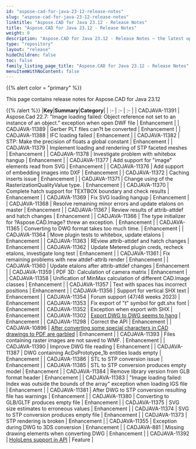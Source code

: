 ```yaml
---
id: "aspose-cad-for-java-23-12-release-notes"
slug: "aspose-cad-for-java-23-12-release-notes"
linktitle: "Aspose.CAD for Java 23.12 - Release Notes"
title: "Aspose.CAD for Java 23.12 - Release Notes"
weight: 0
description: "Aspose.CAD for Java 23.12 - Release Notes – the latest updates and fixes."
type: "repository"
layout: "release"
hideChildren: false
toc: false
family_listing_page_title: "Aspose.CAD for Java 23.12 - Release Notes"
menuItemWithNoContent: false
---
```


{{% alert color = "primary" %}}

This page contains release notes for Aspose.CAD for Java 23.12

{{% /alert %}}
|**Key**|**Summary**|**Category**|
| :- | :- | :- |
| CADJAVA-11391 | Aspose.Cad 22.7: "Image loading failed: Object reference not set to an instance of an object." exception when open DWF file | Enhancement |
| CADJAVA-11389 | Gerber PLT files can?t be converted | Enhancement |
| CADJAVA-11388 | IFC loading failed | Enhancement |
| CADJAVA-11382 | STP: Make the precision of floats a global constant  | Enhancement |
| CADJAVA-11379 | Implement loading and rendering of STP faceted meshes | Enhancement |
| CADJAVA-11378 | Investigate problem with whitebox hangup | Enhancement |
| CADJAVA-11377 | Add support for "image" elements read from SVG | Enhancement |
| CADJAVA-11376 | Add support of embedding images into DXF | Enhancement |
| CADJAVA-11372 | Caching inserts issue | Enhancement |
| CADJAVA-11371 | Change using of the RasterizationQualityValue type.  | Enhancement |
| CADJAVA-11370 | Complete hatch support for TEXTBOX boundary and check results | Enhancement |
| CADJAVA-11369 | Fix SVG loading hangup | Enhancement |
| CADJAVA-11368 | Resolve remaining minor errors and update etalons on master | Enhancement |
| CADJAVA-11367 | Review results of attrib-attdef and hatch changes | Enhancement |
| CADJAVA-11366 | The type initializer for ?Aspose.CAD.Image? threw an exception. | Enhancement |
| CADJAVA-11365 | Converting to DWG format takes too much time. | Enhancement |
| CADJAVA-11364 | Move plugin tests to whitebox, update etalons | Enhancement |
| CADJAVA-11363 | REview attrib-attdef and hatch changes | Enhancement |
| CADJAVA-11362 | Update Metered plugin creds, recheck etalons, investigate long test | Enhancement |
| CADJAVA-11361 | Fix remaining problems with new attdef-attrib render | Enhancement |
| CADJAVA-11360 | Update etalons after attrib-attdef changes | Enhancement |
| CADJAVA-11359 | PDF 3D: Calculation of camera matrix | Enhancement |
| CADJAVA-11358 | Unification of MinMax calculation of different CAD.Image classes | Enhancement |
| CADJAVA-11357 | Text with spaces has incorrect positions  | Enhancement |
| CADJAVA-11356 | Support for vertical SHX text | Enhancement |
| CADJAVA-11354 | Forum support (47/48 weeks 2023) | Enhancement |
| CADJAVA-11353 | Fix export of "t" symbol for gdt.shx font | Enhancement |
| CADJAVA-11352 | Exception when export with SHX | Enhancement |
| CADJAVA-11302 | [Export DWG to DWG seems to hang](https://forum.aspose.com/t/java-sdk-dwg/272715) | Enhancement |
| CADJAVA-11298 | Correct the API | Enhancement |
| CADJAVA-10896 | [After converting some special characters in CAD drawings to PDF are garbled](https://forum.aspose.com/t/aspose-cad-for-java-cad-pdf/257911) | Enhancement |
| CADJAVA-11393 | Files containing raster images are not saved to WMF. | Enhancement |
| CADJAVA-11390 | Improve DWG file reading | Enhancement |
| CADJAVA-11387 | DWG containing AcDsPrototype_1b entities loads empty | Enhancement |
| CADJAVA-11386 | STL to STP conversion issue | Enhancement |
| CADJAVA-11385 | STL to STP conversion produces empty model | Enhancement |
| CADJAVA-11384 | Remove library version from GLB format header | Enhancement |
| CADJAVA-11383 | "Image loading failed: Index was outside the bounds of the array" exception when loading IGS file | Enhancement |
| CADJAVA-11381 | After DWG to STP conversion resulting file has warnings | Enhancement |
| CADJAVA-11380 | Converting to GLB/GLTF produces empty file | Enhancement |
| CADJAVA-11375 | SVG size estimates to erroneous values  | Enhancement |
| CADJAVA-11374 | SVG to STP conversion produces empty file | Enhancement |
| CADJAVA-11373 | STP rendering is broken | Enhancement |
| CADJAVA-11355 | Exception during DWG to 3DS conversion | Enhancement |
| CADJAVA-881 | Missing drawing elements when converting DWG | Enhancement |
| CADJAVA-11392 | [HoloLens support in API](https://forum.aspose.com/t/unity-and-uwp-support-xl-81007/212022) | Feature |
